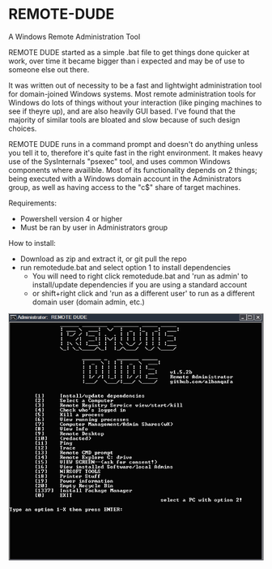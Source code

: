# REMOTE-DUDE
A Windows Remote Administration Tool

REMOTE DUDE started as a simple .bat file to get things done quicker at work, over time it became bigger than i expected and may be of use to someone else out there.

It was written out of necessity to be a fast and lightwight administration tool for domain-joined Windows systems. Most remote administration tools for Windows do lots of things without your interaction (like pinging machines to see if theyre up), and are also heavily GUI based. I've found that the majority of similar tools are bloated and slow because of such design choices.

REMOTE DUDE runs in a command prompt and doesn't do anything unless you tell it to, therefore it's quite fast in the right environment. It makes heavy use of the SysInternals "psexec" tool, and uses common Windows components where availible. Most of its functionality depends on 2 things; being executed with a Windows domain account in the Administrators group, as well as having access to the "c$" share of target machines.

Requirements:
- Powershell version 4 or higher
- Must be ran by user in Administrators group

How to install:
- Download as zip and extract it, or git pull the repo
- run remotedude.bat and select option 1 to install dependencies
  - You will need to right click remotedude.bat and 'run as admin' to install/update dependencies if you are using a standard account
  - or shift+right click and 'run as a different user' to run as a different domain user (domain admin, etc.)

![alt text](https://github.com/albanqafa/REMOTE-DUDE/blob/master/screenshot.PNG)
